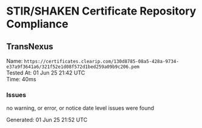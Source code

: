 # STIR/SHAKEN Certificate Repository Compliance

## TransNexus

Name: `https://certificates.clearip.com/130d8785-08a5-428a-9734-e37a9f3641a6/321f52e1d08f572d1bed259a09b9c206.pem`\
Tested At: 01 Jun 25 21:42 UTC\
Time: 40ms

### Issues

no warning, or error, or notice date level issues were found

Generated: 01 Jun 25 21:52 UTC